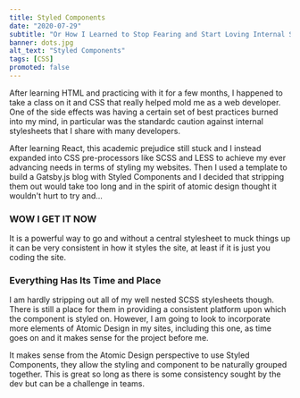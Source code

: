 ```yaml
---
title: Styled Components
date: "2020-07-29"
subtitle: "Or How I Learned to Stop Fearing and Start Loving Internal Stylesheets"
banner: dots.jpg
alt_text: "Styled Components"
tags: [CSS]
promoted: false
---
```


After learning HTML and practicing with it for a few months, I happened to take a class
on it and CSS that really helped mold me as a web developer. One of the side effects
was having a certain set of best practices burned into my mind, in particular was
the standardc caution against internal stylesheets that I share with many developers.

After learning React, this academic prejudice still stuck and I instead expanded into
CSS pre-processors like SCSS and LESS to achieve my ever advancing needs in terms of styling
my websites. Then I used a template to build a Gatsby.js blog with Styled Components
and I decided that stripping them out would take too long and in the spirit of atomic
design thought it wouldn't hurt to try and...

### WOW I GET IT NOW

It is a powerful way to go and without a central stylesheet to muck things up it can be
very consistent in how it styles the site, at least if it is just you coding the site.

### Everything Has Its Time and Place

I am hardly stripping out all of my well nested SCSS stylesheets though. There is still a place for them in providing a
consistent platform upon which the component is styled on. However, I am going to look to incorporate more elements
of Atomic Design in my sites, including this one, as time goes on and it makes sense for the project before me.

It makes sense from the Atomic Design perspective to use Styled Components, they allow the
styling and component to be naturally grouped together. This is great so long as there is
some consistency sought by the dev but can be a challenge in teams.
